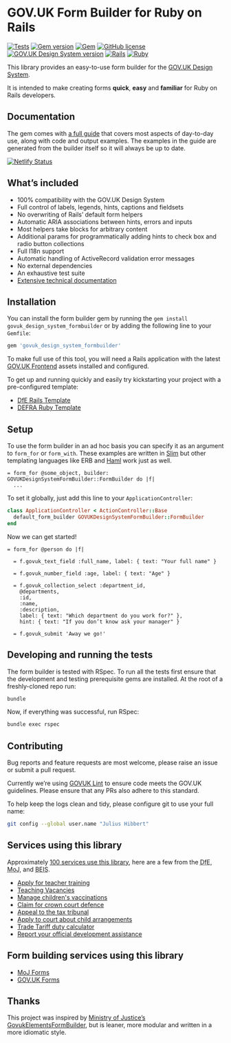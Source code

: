 # GOV.UK Form Builder for Ruby on Rails

[![Tests](https://github.com/x-govuk/govuk-form-builder/workflows/Tests/badge.svg)](https://github.com/x-govuk/govuk-form-builder/actions)
[![Gem version](https://badge.fury.io/rb/govuk_design_system_formbuilder.svg)](https://badge.fury.io/rb/govuk_design_system_formbuilder)
[![Gem](https://img.shields.io/gem/dt/govuk_design_system_formbuilder?logo=rubygems)](https://rubygems.org/gems/govuk_design_system_formbuilder)
[![GitHub license](https://img.shields.io/github/license/x-govuk/govuk-form-builder)](https://github.com/x-govuk/govuk-form-builder/blob/main/LICENSE)
[![GOV.UK Design System version](https://img.shields.io/badge/GOV.UK%20Design%20System-5.13.0-brightgreen)](https://design-system.service.gov.uk)
[![Rails](https://img.shields.io/badge/Rails-7.1.5%20%E2%95%B1%207.2.2%20%E2%95%B1%208.0.1-E16D6D)](https://weblog.rubyonrails.org/releases/)
[![Ruby](https://img.shields.io/badge/Ruby-3.2.6%20%20%E2%95%B1%203.3.6%20%20%E2%95%B1%203.4.1-E16D6D)](https://www.ruby-lang.org/en/downloads/)

This library provides an easy-to-use form builder for the [GOV.UK Design System](https://design-system.service.gov.uk/).

It is intended to make creating forms **quick**, **easy** and **familiar** for Ruby on Rails developers.

## Documentation

The gem comes with [a full guide](https://govuk-form-builder.netlify.app/) that covers most aspects of day-to-day use, along with code and output examples. The examples in the guide are generated from the builder itself so it will always be up to date.

[![Netlify Status](https://api.netlify.com/api/v1/badges/d4c50b8d-6ca3-4797-9ab3-6e0731c72b44/deploy-status)](https://app.netlify.com/sites/govuk-form-builder/deploys)

## What’s included

* 100% compatibility with the GOV.UK Design System
* Full control of labels, legends, hints, captions and fieldsets
* No overwriting of Rails’ default form helpers
* Automatic ARIA associations between hints, errors and inputs
* Most helpers take blocks for arbitrary content
* Additional params for programmatically adding hints to check box and radio button collections
* Full I18n support
* Automatic handling of ActiveRecord validation error messages
* No external dependencies
* An exhaustive test suite
* [Extensive technical documentation](https://www.rubydoc.info/gems/govuk_design_system_formbuilder/GOVUKDesignSystemFormBuilder/Builder)

## Installation

You can install the form builder gem by running the `gem install govuk_design_system_formbuilder` or by adding the following line to your `Gemfile`:

```sh
gem 'govuk_design_system_formbuilder'
```

To make full use of this tool, you will need a Rails application with the latest [GOV.UK Frontend](https://github.com/alphagov/govuk-frontend) assets installed and configured.

To get up and running quickly and easily try kickstarting your project with a pre-configured template:

* [DfE Rails Template](https://github.com/DFE-Digital/rails-template)
* [DEFRA Ruby Template](https://github.com/DEFRA/defra-ruby-template)

## Setup

To use the form builder in an ad hoc basis you can specify it as an argument to `form_for` or `form_with`. These examples are written in [Slim](https://github.com/slim-template/slim) but other templating languages like ERB and [Haml](https://haml.info/) work just as well.

```slim
= form_for @some_object, builder: GOVUKDesignSystemFormBuilder::FormBuilder do |f|
  ...
```

To set it globally, just add this line to your `ApplicationController`:

```ruby
class ApplicationController < ActionController::Base
  default_form_builder GOVUKDesignSystemFormBuilder::FormBuilder
end
```

Now we can get started!

```slim
= form_for @person do |f|

  = f.govuk_text_field :full_name, label: { text: "Your full name" }

  = f.govuk_number_field :age, label: { text: "Age" }

  = f.govuk_collection_select :department_id,
    @departments,
    :id,
    :name,
    :description,
    label: { text: "Which department do you work for?" },
    hint: { text: "If you don’t know ask your manager" }

  = f.govuk_submit 'Away we go!'
```

## Developing and running the tests

The form builder is tested with RSpec. To run all the tests first ensure that the development and testing prerequisite gems are installed. At the root of a freshly-cloned repo run:

```sh
bundle
```

Now, if everything was successful, run RSpec:

```sh
bundle exec rspec
```

## Contributing

Bug reports and feature requests are most welcome, please raise an issue or submit a pull request.

Currently we’re using [GOVUK Lint](https://github.com/alphagov/govuk-lint) to ensure code meets the GOV.UK guidelines. Please ensure that any PRs also adhere to this standard.

To help keep the logs clean and tidy, please configure git to use your full name:

```sh
git config --global user.name "Julius Hibbert"
```

## Services using this library

Approximately [100 services use this library](https://github.com/x-govuk/govuk-form-builder/network/dependents),
here are a few from the <abbr title="Department for Education">DfE</abbr>, <abbr title="Ministry of Justice">MoJ</abbr>, and
<abbr title="Department for Business, Energy & Industrial Strategy">BEIS</abbr>.

* [Apply for teacher training](https://www.github.com/dfe-digital/apply-for-teacher-training)
* [Teaching Vacancies](https://www.github.com/dfe-digital/teaching-vacancies)
* [Manage children's vaccinations](https://github.com/nhsuk/manage-childrens-vaccinations)
* [Claim for crown court defence](https://www.github.com/ministryofjustice/Claim-for-Crown-Court-Defence)
* [Appeal to the tax tribunal](https://www.github.com/ministryofjustice/tax-tribunals-datacapture)
* [Apply to court about child arrangements](https://www.github.com/ministryofjustice/c100-application)
* [Trade Tariff duty calculator](https://www.github.com/trade-tariff/trade-tariff-duty-calculator)
* [Report your official development assistance](https://www.github.com/UKGovernmentBEIS/beis-report-official-development-assistance)

## Form building services using this library

* [MoJ Forms](https://moj-forms.service.justice.gov.uk/)
* [GOV.UK Forms](https://www.forms.service.gov.uk/)

## Thanks

This project was inspired by [Ministry of Justice’s GovukElementsFormBuilder](https://github.com/ministryofjustice/govuk_elements_form_builder), but is leaner, more modular and written in a more idiomatic style.
